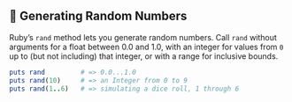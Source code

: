 ## 🎲 Generating Random Numbers

Ruby’s `rand` method lets you generate random numbers. Call `rand` without arguments for a float between 0.0 and 1.0, with an integer for values from `0` up to (but not including) that integer, or with a range for inclusive bounds.

```ruby
puts rand         # => 0.0...1.0
puts rand(10)     # => an Integer from 0 to 9
puts rand(1..6)   # => simulating a dice roll, 1 through 6
```
